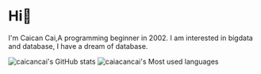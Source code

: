 # Hi👋
I'm Caican Cai,A programming beginner in 2002.
I am interested in bigdata and database, I have a dream of database.

![caicancai's GitHub stats](https://github-readme-stats.vercel.app/api?username=caicancai)
![caiacancai's Most used languages](https://github-readme-stats.vercel.app/api/top-langs/?username=caicancai&layout=compact&hide_border=true&langs_count=10)

